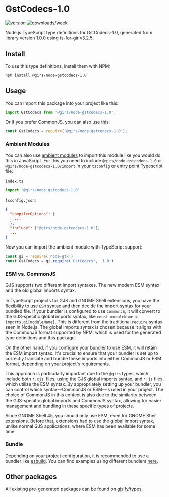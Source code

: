 
# GstCodecs-1.0

![version](https://img.shields.io/npm/v/@girs/node-gstcodecs-1.0)
![downloads/week](https://img.shields.io/npm/dw/@girs/node-gstcodecs-1.0)


Node.js TypeScript type definitions for GstCodecs-1.0, generated from library version 1.0.0 using [ts-for-gir](https://github.com/gjsify/ts-for-gir) v3.2.5.


## Install

To use this type definitions, install them with NPM:
```bash
npm install @girs/node-gstcodecs-1.0
```

## Usage

You can import this package into your project like this:
```ts
import GstCodecs from '@girs/node-gstcodecs-1.0';
```

Or if you prefer CommonJS, you can also use this:
```ts
const GstCodecs = require('@girs/node-gstcodecs-1.0');
```

### Ambient Modules

You can also use [ambient modules](https://github.com/gjsify/ts-for-gir/tree/main/packages/cli#ambient-modules) to import this module like you would do this in JavaScript.
For this you need to include `@girs/node-gstcodecs-1.0` or `@girs/node-gstcodecs-1.0/import` in your `tsconfig` or entry point Typescript file:

`index.ts`:
```ts
import '@girs/node-gstcodecs-1.0'
```

`tsconfig.json`:
```json
{
  "compilerOptions": {
    ...
  },
  "include": ["@girs/node-gstcodecs-1.0"],
  ...
}
```

Now you can import the ambient module with TypeScript support: 

```ts
const gi = require('node-gtk')
const GstCodecs = gi.require('GstCodecs', '1.0')
```



### ESM vs. CommonJS

GJS supports two different import syntaxes. The new modern ESM syntax and the old global imports syntax.

In TypeScript projects for GJS and GNOME Shell extensions, you have the flexibility to use `ESM` syntax and then decide the import syntax for your bundled file. If your bundler is configured to use `CommonJS`, it will convert to the GJS-specific global imports syntax, like `const moduleName = imports.gi[moduleName]`. This is different from the traditional `require` syntax seen in Node.js. The global imports syntax is chosen because it aligns with the CommonJS format supported by NPM, which is used for the generated type definitions and this package.

On the other hand, if you configure your bundler to use ESM, it will retain the ESM import syntax. It's crucial to ensure that your bundler is set up to correctly translate and bundle these imports into either CommonJS or ESM format, depending on your project's requirements.

This approach is particularly important due to the `@girs` types, which include both `*.cjs `files, using the GJS global imports syntax, and `*.js` files, which utilize the ESM syntax. By appropriately setting up your bundler, you can control which syntax—CommonJS or ESM—is used in your project. The choice of CommonJS in this context is also due to the similarity between the GJS-specific global imports and CommonJS syntax, allowing for easier management and bundling in these specific types of projects.

Since GNOME Shell 45, you should only use ESM, even for GNOME Shell extensions. Before that, extensions had to use the global import syntax, unlike normal GJS applications, where ESM has been available for some time.

### Bundle

Depending on your project configuration, it is recommended to use a bundler like [esbuild](https://esbuild.github.io/). You can find examples using different bundlers [here](https://github.com/gjsify/ts-for-gir/tree/main/examples).

## Other packages

All existing pre-generated packages can be found on [gjsify/types](https://github.com/gjsify/types).

